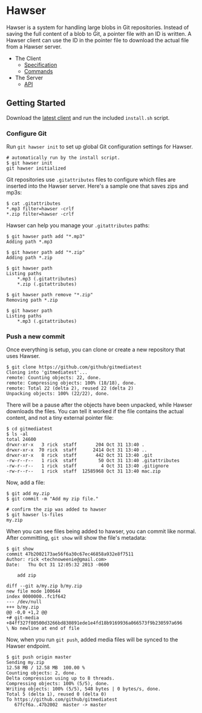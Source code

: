 # Hawser

Hawser is a system for handling large blobs in Git repositories.  Instead of
saving the full content of a blob to Git, a pointer file with an ID is written.
A Hawser client can use the ID in the pointer file to download the actual
file from a Hawser server.

* The Client
  * [Specification](spec.md)
  * [Commands](man)
* The Server
  * [API](api.md)

## Getting Started

Download the [latest client](https://github.com/hawser/git-hawser/releases) and run the
included `install.sh` script.

### Configure Git

Run `git hawser init` to set up global Git configuration settings for Hawser.

    # automatically run by the install script.
    $ git hawser init
    git hawser initialized

Git repositories use `.gitattributes` files to configure which files are inserted into
the Hawser server.  Here's a sample one that saves zips and mp3s:

    $ cat .gitattributes
    *.mp3 filter=hawser -crlf
    *.zip filter=hawser -crlf

Hawser can help you manage your `.gitattributes` paths:

    $ git hawser path add "*.mp3"
    Adding path *.mp3

    $ git hawser path add "*.zip"
    Adding path *.zip

    $ git hawser path
    Listing paths
        *.mp3 (.gitattributes)
        *.zip (.gitattributes)

    $ git hawser path remove "*.zip"
    Removing path *.zip

    $ git hawser path
    Listing paths
        *.mp3 (.gitattributes)

### Push a new commit

Once everything is setup, you can clone or create a new repository that uses
Hawser.

```
$ git clone https://github.com/github/gitmediatest
Cloning into 'gitmediatest'...
remote: Counting objects: 22, done.
remote: Compressing objects: 100% (18/18), done.
remote: Total 22 (delta 2), reused 22 (delta 2)
Unpacking objects: 100% (22/22), done.
```

There will be a pause after the objects have been unpacked, while Hawser
downloads the files.  You can tell it worked if the file contains the actual
content, and not a tiny external pointer file:

```
$ cd gitmediatest
$ ls -al
total 24600
drwxr-xr-x   3 rick  staff       204 Oct 31 13:40 .
drwxr-xr-x  70 rick  staff      2414 Oct 31 13:40 ..
drwxr-xr-x   8 rick  staff       442 Oct 31 13:40 .git
-rw-r--r--   1 rick  staff        50 Oct 31 13:40 .gitattributes
-rw-r--r--   1 rick  staff         4 Oct 31 13:40 .gitignore
-rw-r--r--   1 rick  staff  12585968 Oct 31 13:40 mac.zip
```

Now, add a file:

```
$ git add my.zip
$ git commit -m "Add my zip file."

# confirm the zip was added to hawser
$ git hawser ls-files
my.zip
```

When you can see files being added to hawser, you can commit like
normal.  After committing, `git show` will show the file's metadata:

    $ git show
    commit 47b2002173ae56f6a30c67ec46858a932e8f7511
    Author: rick <technoweenie@gmail.com>
    Date:   Thu Oct 31 12:05:32 2013 -0600

        add zip

    diff --git a/my.zip b/my.zip
    new file mode 100644
    index 0000000..fc1f642
    --- /dev/null
    +++ b/my.zip
    @@ -0,0 +1,2 @@
    +# git-media
    +84ff327f80500d3266bd830891ede1e4fd18b9169936a066573f9b230597a696
    \ No newline at end of file

Now, when you run `git push`, added media files will be synced to the
Hawser endpoint.

    $ git push origin master
    Sending my.zip
    12.58 MB / 12.58 MB  100.00 %
    Counting objects: 2, done.
    Delta compression using up to 8 threads.
    Compressing objects: 100% (5/5), done.
    Writing objects: 100% (5/5), 548 bytes | 0 bytes/s, done.
    Total 5 (delta 1), reused 0 (delta 0)
    To https://github.com/github/gitmediatest
       67fcf6a..47b2002  master -> master
